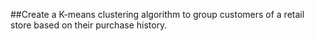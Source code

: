 ##Create a K-means clustering algorithm to group customers of a retail store based on their purchase history.
